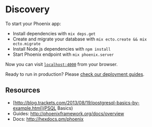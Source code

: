 # Discovery

To start your Phoenix app:

  * Install dependencies with `mix deps.get`
  * Create and migrate your database with `mix ecto.create && mix ecto.migrate`
  * Install Node.js dependencies with `npm install`
  * Start Phoenix endpoint with `mix phoenix.server`

Now you can visit [`localhost:4000`](http://localhost:4000) from your browser.

Ready to run in production? Please [check our deployment guides](http://www.phoenixframework.org/docs/deployment).

## Resources

  * [http://blog.trackets.com/2013/08/19/postgresql-basics-by-example.html](PSQL Basics)
  * Guides: http://phoenixframework.org/docs/overview
  * Docs: http://hexdocs.pm/phoenix
